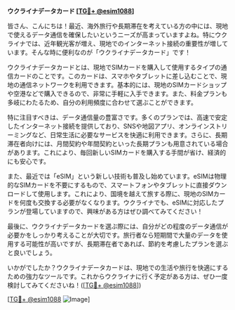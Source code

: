 **ウクライナデータカード [[TG💪+ @esim1088](https://t.me/s/esim1088)]**

皆さん、こんにちは！最近、海外旅行や長期滞在を考えている方の中には、現地で使えるデータ通信を確保したいというニーズが高まっていますよね。特にウクライナでは、近年観光客が増え、現地でのインターネット接続の重要性が増しています。そんな時に便利なのが「ウクライナデータカード」です！

ウクライナデータカードとは、現地でSIMカードを購入して使用するタイプの通信カードのことです。このカードは、スマホやタブレットに差し込むことで、現地の通信ネットワークを利用できます。基本的には、現地のSIMカードショップや空港などで購入できるので、非常に手軽に入手できます。また、料金プランも多岐にわたるため、自分の利用頻度に合わせて選ぶことができます。

特に注目すべきは、データ通信量の豊富さです。多くのプランでは、高速で安定したインターネット接続を提供しており、SNSや地図アプリ、オンラインストリーミングなど、日常生活に必要なサービスを快適に利用できます。さらに、長期滞在者向けには、月間契約や年間契約といった長期プランも用意されている場合があります。これにより、毎回新しいSIMカードを購入する手間が省け、経済的にも安心です。

また、最近では「eSIM」という新しい技術も普及し始めています。eSIMは物理的なSIMカードを不要にするもので、スマートフォンやタブレットに直接ダウンロードして使用します。これにより、国境を越えて旅する際に、現地のSIMカードを何度も交換する必要がなくなります。ウクライナでも、eSIMに対応したプランが登場していますので、興味がある方はぜひ調べてみてください！

最後に、ウクライナデータカードを選ぶ際には、自分がどの程度のデータ通信が必要かをしっかり考えることが大切です。旅行者なら短期間で大量のデータを使用する可能性が高いですが、長期滞在者であれば、節約を考慮したプランを選ぶと良いでしょう。

いかがでしたか？ウクライナデータカードは、現地での生活や旅行を快適にするための強力なツールです。これからウクライナに行く予定がある方は、ぜひ一度検討してみてくださいね！([[TG💪+ @esim1088](https://t.me/s/esim1088)])

[[TG💪+ @esim1088](https://t.me/s/esim1088) ![Image](https://i.postimg.cc/Y0z9fWf4/image.png)]